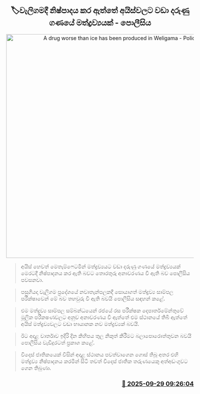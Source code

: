 <p align='center'><b><h2 align='center' title='A drug worse than ice has been produced in Weligama - Police'>🏷වැලිගමදී නිෂ්පාදය කර ඇත්තේ අයිස්වලට වඩා දරුණු ගණයේ මත්ද්‍රව්‍යයක් - පොලීසි​ය</h2></b></p>
<p align='center'><img src='https://helakuru.sgp1.cdn.digitaloceanspaces.com/esana/images/lib/ice-drags[1].jpg' width='600' alt='A drug worse than ice has been produced in Weligama - Police'></p>

> අයිස් හෙවත් මෙතැම්ෆෙටමීන් මත්ද්‍රව්‍ය​යට වඩා දරුණු ගණයේ මත්ද්‍රව්‍ය​යක් මෙරටදී නිෂ්පාදනය කර ඇති බවට තොරතුරු අනාවරණය වී ඇති බව පොලීසිය පවසනවා.

> පසුගියදා වැලිගම ප්‍රදේශයේ නවාතැන්පලකදී සොයාගත් මත්ද්‍රව්‍ය සාම්පල පරීක්ෂාවෙන් මේ බව තහවුරු වී ඇති බවයි පොලීසිය සඳහන් කළේ.

> එම මත්ද්‍රව්‍ය සාම්පල සම්බන්ධයෙන් රජයේ රස පරීක්ෂක දෙපාර්තමේන්තුවේ මූලික පරීකෂණවලට අනුව අනාවරණය වී ඇත්තේ එම ස්ථානයේ තිබී ඇත්තේ අයිස් මත්ද්‍රව්‍යවලට වඩා භායානක නව මත්ද්‍රව්‍යක් බවයි.

> ඊට අදාළ වාර්තාව ඉදිරි දින කිහිපය තුල නිකුත් කිරීමට බලාපොරොත්තුවන බවයි පොලීසිය වැඩිදුරටත් ප්‍රකාශ කළේ.

> විදෙස් ජාතිකයෙක් විසින් අදාළ ස්ථානය පවත්වාගෙන ගොස් තිබූ අතර එහි මත්ද්‍රව්‍ය නිෂ්පාදනය කරමින් සිටි තවත් විදෙස් ජාතික තරුණයෙකු අත්අඩංගුවට ගෙන තිබුණා.



<h3 align='right'><a href='https://www.helakuru.lk/esana/p/114048/'>📅 2025-09-29 09:26:04</a></h3>
